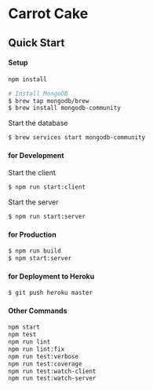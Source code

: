 # Carrot Cake

## Quick Start

#### Setup

```bash
npm install

# Install MongoDB
$ brew tap mongodb/brew
$ brew install mongodb-community
```

Start the database
```bash
$ brew services start mongodb-community
```

#### for Development

Start the client
```bash
$ npm run start:client
```

Start the server
```bash
$ npm run start:server
```

#### for Production

```bash
$ npm run build
$ npm start:server
```

#### for Deployment to Heroku

```bash
$ git push heroku master
```

#### Other Commands

```bash
npm start
npm test
npm run lint
npm run lint:fix
npm run test:verbose
npm run test:coverage
npm run test:watch-client
npm run test:watch-server
```
